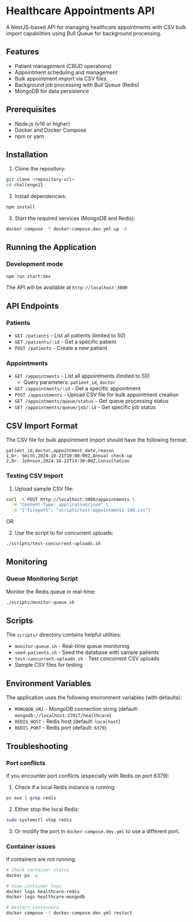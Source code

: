 # Healthcare Appointments API

A NestJS-based API for managing healthcare appointments with CSV bulk import capabilities using Bull Queue for background processing.

## Features

- Patient management (CRUD operations)
- Appointment scheduling and management
- Bulk appointment import via CSV files
- Background job processing with Bull Queue (Redis)
- MongoDB for data persistence

## Prerequisites

- Node.js (v18 or higher)
- Docker and Docker Compose
- npm or yarn

## Installation

1. Clone the repository:
```bash
git clone <repository-url>
cd challenge11
```

2. Install dependencies:
```bash
npm install
```

3. Start the required services (MongoDB and Redis):
```bash
docker compose -f docker-compose.dev.yml up -d
```

## Running the Application

### Development mode
```bash
npm run start:dev
```

The API will be available at `http://localhost:3000`

## API Endpoints

### Patients
- `GET /patients` - List all patients (limited to 50)
- `GET /patients/:id` - Get a specific patient
- `POST /patients` - Create a new patient

### Appointments
- `GET /appointments` - List all appointments (limited to 50)
  - Query parameters: `patient_id`, `doctor`
- `GET /appointments/:id` - Get a specific appointment
- `POST /appointments` - Upload CSV file for bulk appointment creation
- `GET /appointments/queue/status` - Get queue processing status
- `GET /appointments/queue/job/:id` - Get specific job status

## CSV Import Format

The CSV file for bulk appointment import should have the following format:

```csv
patient_id,doctor,appointment_date,reason
1,Dr. Smith,2024-10-21T10:00:00Z,Annual check-up
2,Dr. Johnson,2024-10-22T14:30:00Z,Consultation
```

### Testing CSV Import


1. Upload sample CSV file:
```bash
curl -X POST http://localhost:3000/appointments \
  -H "Content-Type: application/json" \
  -d '{"filepath": "scripts/test-appointments-100.csv"}'
```
OR 

2. Use the script to for concurrent uploads:
```bash
./scripts/test-concurrent-uploads.sh
```

## Monitoring

### Queue Monitoring Script
Monitor the Redis queue in real-time:
```bash
./scripts/monitor-queue.sh
```

## Scripts

The `scripts/` directory contains helpful utilities:

- `monitor-queue.sh` - Real-time queue monitoring
- `seed-patients.sh` - Seed the database with sample patients
- `test-concurrent-uploads.sh` - Test concurrent CSV uploads
- Sample CSV files for testing

## Environment Variables

The application uses the following environment variables (with defaults):

- `MONGODB_URI` - MongoDB connection string (default: `mongodb://localhost:27017/healthcare`)
- `REDIS_HOST` - Redis host (default: `localhost`)
- `REDIS_PORT` - Redis port (default: `6379`)

## Troubleshooting

### Port conflicts
If you encounter port conflicts (especially with Redis on port 6379):

1. Check if a local Redis instance is running:
```bash
ps aux | grep redis
```

2. Either stop the local Redis:
```bash
sudo systemctl stop redis
```

3. Or modify the port in `docker-compose.dev.yml` to use a different port.

### Container issues
If containers are not running:
```bash
# Check container status
docker ps -a

# View container logs
docker logs healthcare-redis
docker logs healthcare-mongodb

# Restart containers
docker compose -f docker-compose.dev.yml restart
```
